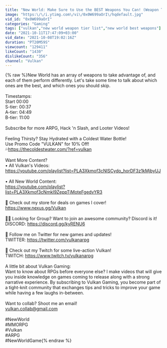 ```yaml
---
title: "New World: Make Sure to Use the BEST Weapons You Can! (Weapon Tier List)"
image: "https:\/\/i.ytimg.com\/vi\/0x0W699aOrI\/hqdefault.jpg"
vid_id: "0x0W699aOrI"
categories: "Gaming"
tags: ["vulkan","new world weapon tier list","new world best weapons"]
date: "2021-10-11T17:47:09+03:00"
vid_date: "2021-10-08T19:02:16Z"
duration: "PT20M59S"
viewcount: "129411"
likeCount: "1430"
dislikeCount: "356"
channel: "Vulkan"
---
```

{% raw %}New World has an array of weapons to take advantage of, and each of them perform differently. Let's take some time to talk about which ones are the best, and which ones you should skip. <br /><br />Timestamps:<br />Start 00:00<br />S-tier: 00:37<br />A-tier: 04:49<br />B-tier: 11:00<br /><br />Subscribe for more ARPG, Hack 'n Slash, and Looter Videos!<br /><br />Feeling Thirsty? Stay Hydrated with a Coldest Water Bottle!<br />Use Promo Code &quot;VULKAN&quot; for 10% Off!<br />💦<a rel="nofollow" target="blank" href="https://thecoldestwater.com/?ref=vulkan">https://thecoldestwater.com/?ref=vulkan</a><br /><br />Want More Content?<br />• All Vulkan's Videos:<br /><a rel="nofollow" target="blank" href="https://youtube.com/playlist?list=PLA3Xkmof3cNlSCydo_horDF3z1kMjbyUJ">https://youtube.com/playlist?list=PLA3Xkmof3cNlSCydo_horDF3z1kMjbyUJ</a><br /><br />• All New World Content:<br /><a rel="nofollow" target="blank" href="https://youtube.com/playlist?list=PLA3Xkmof3cNmkI9ZeppTjMoteFgedvYR3">https://youtube.com/playlist?list=PLA3Xkmof3cNmkI9ZeppTjMoteFgedvYR3</a> <br /><br />🛒 Check out my store for deals on games I cover!<br /><a rel="nofollow" target="blank" href="https://www.nexus.gg/Vulkan">https://www.nexus.gg/Vulkan</a><br /><br />🧙‍♂️ Looking for Group? Want to join an awesome community? Discord is it! <br />DISCORD: <a rel="nofollow" target="blank" href="https://discord.gg/kyRENU6">https://discord.gg/kyRENU6</a><br /><br />📣 Follow me on Twitter for new games and updates! <br />TWITTER: <a rel="nofollow" target="blank" href="https://twitter.com/vulkanarpg">https://twitter.com/vulkanarpg</a><br /><br />🎤 Check out my Twitch for some live-action Vulkan!<br />TWITCH: <a rel="nofollow" target="blank" href="https://www.twitch.tv/vulkanarpg">https://www.twitch.tv/vulkanarpg</a><br /><br />A little bit about Vulkan Gaming:<br />Want to know about RPGs before everyone else? I make videos that will give you inside knowledge on games coming to release along with a strong narrative experience. By subscribing to Vulkan Gaming, you become part of a tight-knit community that exchanges tips and tricks to improve your game while having a few laughs in-between. <br /><br />Want to collab? Shoot me an email!<br />vulkan.collab@gmail.com<br /><br />#NewWorld<br />#MMORPG<br />#Vulkan<br />#ARPG<br />#NewWorldGame{% endraw %}
